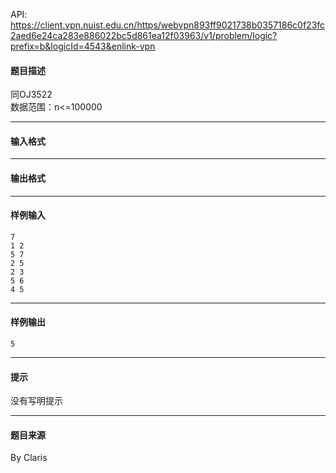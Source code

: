 API: https://client.vpn.nuist.edu.cn/https/webvpn893ff9021738b0357186c0f23fc2aed6e24ca283e886022bc5d861ea12f03963/v1/problem/logic?prefix=b&logicId=4543&enlink-vpn

#### 题目描述

同OJ3522  
数据范围：n<=100000

---

#### 输入格式

---

#### 输出格式

---

#### 样例输入
```
7
1 2
5 7
2 5
2 3
5 6
4 5
```

---

#### 样例输出
```
5
```

---

#### 提示

没有写明提示

---

#### 题目来源

By Claris